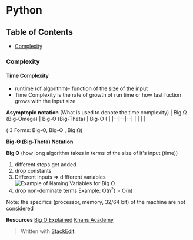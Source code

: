 # Python

## Table of Contents
* [Complexity](complexity)


### Complexity

#### Time Complexity
* runtime (of algorithm)- function of the size of the input
* Time Complexity is  the rate of growth of run time or how fast fuction grows with the input size

**Asymptopic notation**
(What is used to denote the time complexity)
| Big Ω (Big-Omega) | Big-Θ (Big-Theta) | Big-O (  |
|--|--|--|
|  |  |  |

( 3 Forms: Big-O, Big-Θ , Big Ω)


**Big-Θ (Big-Theta) Notation**

**Big O** 
(how long algorithm takes in terms of the size of it's input (time))
1. different steps get added
2. drop constants 
3.  Different inputs => diffferent variables 
![Example of Naming Variables for Big O](https://photos.google.com/album/AF1QipPfjm3PHBCiN_eT1T8CAOtzKh6txR99WmTXPr93/photo/AF1QipO6ti8ZlIrT-mqBlEtWesSHBGwYwH0puYWkqJxw)
4. drop non-dominate terms 
Example: O(n<sup>2</sup>) > O(n)

Note: the specifics (processor, memory, 32/64 bit) of the machine are not considered

**Resources**
 [Big O Explained](https://www.youtube.com/watch?v=v4cd1O4zkGw)
 [Khans Academy](https://www.khanacademy.org/computing/computer-science/algorithms/asymptotic-notation/a/asymptotic-notation)

> Written with [StackEdit](https://stackedit.io/).
<!--stackedit_data:
eyJoaXN0b3J5IjpbMzI0NDU3ODgzLDIxMjA2MzUzNjYsLTE1MT
M4NDUyMDIsMTgwNDU0NDI3N119
-->